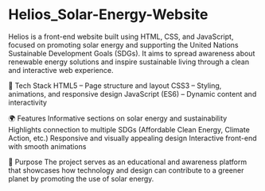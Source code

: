# Helios_Solar-Energy-Website
Helios is a front-end website built using HTML, CSS, and JavaScript, focused on promoting solar energy and supporting the United Nations Sustainable Development Goals (SDGs). It aims to spread awareness about renewable energy solutions and inspire sustainable living through a clean and interactive web experience.

🔧 Tech Stack
HTML5 – Page structure and layout
CSS3 – Styling, animations, and responsive design
JavaScript (ES6) – Dynamic content and interactivity

🌍 Features
Informative sections on solar energy and sustainability
Highlights connection to multiple SDGs (Affordable Clean Energy, Climate Action, etc.)
Responsive and visually appealing design
Interactive front-end with smooth animations

🎯 Purpose
The project serves as an educational and awareness platform that showcases how technology and design can contribute to a greener planet by promoting the use of solar energy.
